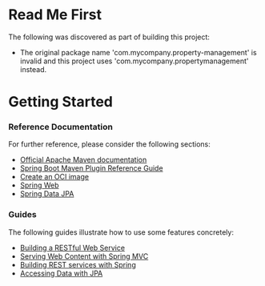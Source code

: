 # Read Me First
The following was discovered as part of building this project:

* The original package name 'com.mycompany.property-management' is invalid and this project uses 'com.mycompany.propertymanagement' instead.

# Getting Started

### Reference Documentation
For further reference, please consider the following sections:

* [Official Apache Maven documentation](https://maven.apache.org/guides/index.html)
* [Spring Boot Maven Plugin Reference Guide](https://docs.spring.io/spring-boot/docs/2.5.14-SNAPSHOT/maven-plugin/reference/html/)
* [Create an OCI image](https://docs.spring.io/spring-boot/docs/2.5.14-SNAPSHOT/maven-plugin/reference/html/#build-image)
* [Spring Web](https://docs.spring.io/spring-boot/docs/2.5.14-SNAPSHOT/reference/htmlsingle/#boot-features-developing-web-applications)
* [Spring Data JPA](https://docs.spring.io/spring-boot/docs/2.5.14-SNAPSHOT/reference/htmlsingle/#boot-features-jpa-and-spring-data)

### Guides
The following guides illustrate how to use some features concretely:

* [Building a RESTful Web Service](https://spring.io/guides/gs/rest-service/)
* [Serving Web Content with Spring MVC](https://spring.io/guides/gs/serving-web-content/)
* [Building REST services with Spring](https://spring.io/guides/tutorials/bookmarks/)
* [Accessing Data with JPA](https://spring.io/guides/gs/accessing-data-jpa/)

